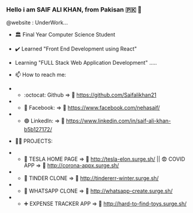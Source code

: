 ### Hello i am SAIF ALI KHAN, from Pakisan :pakistan: 👋
@website : UnderWork...

- :classical_building: Final Year Computer Science Student

- :heavy_check_mark: Learned "Front End Development using React"
-  Learning "FULL Stack Web Application Development" .....


- 📫 How to reach me:  

- - :octocat: Github              => :link:	https://github.com/Saifalikhan21
- - :large_blue_circle: Facebook: => :link:	https://www.facebook.com/nehasaif/
- - :purple_circle: LinkedIn:     => :link:	https://www.linkedin.com/in/saif-ali-khan-b5b127172/

- :technologist: PROJECTS:  

- - :red_car:	TESLA HOME PAGE   => :link:	http://tesla-elon.surge.sh/   ||  :fearful: COVID APP  => :link:	http://corona-appx.surge.sh/              
- - :couple:	TINDER CLONE => :link:	http://tindererr-winter.surge.sh/
- - :email:	 WHATSAPP CLONE => :link:	http://whatsapp-create.surge.sh/
- - :heavy_plus_sign:	EXPENSE TRACKER APP  => :link:	http://hard-to-find-toys.surge.sh/
 


